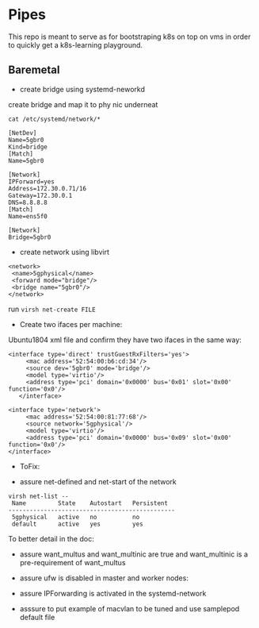 # Pipes
This repo is meant to serve as for bootstraping k8s on top on vms in order to quickly get a k8s-learning playground.

## Baremetal

* create bridge using systemd-neworkd

create bridge and map it to phy nic underneat

```
cat /etc/systemd/network/*
```

```
[NetDev]
Name=5gbr0
Kind=bridge
[Match]
Name=5gbr0

[Network]
IPForward=yes
Address=172.30.0.71/16
Gateway=172.30.0.1
DNS=8.8.8.8
[Match]
Name=ens5f0

[Network]
Bridge=5gbr0
```

* create network using libvirt

```
<network>
 <name>5gphysical</name>
 <forward mode="bridge"/>
 <bridge name="5gbr0"/>
</network>
```

run `virsh net-create FILE`


* Create two ifaces per machine:

Ubuntu1804 xml file and confirm they have two ifaces in the same way:

```
<interface type='direct' trustGuestRxFilters='yes'>
     <mac address='52:54:00:b6:cd:34'/>
     <source dev='5gbr0' mode='bridge'/>
     <model type='virtio'/>
     <address type='pci' domain='0x0000' bus='0x01' slot='0x00' function='0x0'/>
   </interface>

<interface type='network'>
     <mac address='52:54:00:81:77:68'/>
     <source network='5gphysical'/>
     <model type='virtio'/>
     <address type='pci' domain='0x0000' bus='0x09' slot='0x00' function='0x0'/>
</interface>
```

* ToFix:

- assure net-defined and net-start of the network 

```
virsh net-list --
 Name         State    Autostart   Persistent
-----------------------------------------------
 5gphysical   active   no          no
 default      active   yes         yes
```
To better detail in the doc:

- assure want_multus and want_multinic are true and want_multinic is
    a pre-requirement of want_multus

- assure ufw is disabled in master and worker nodes:

- assure IPForwarding is activated in the systemd-network

- asssure to put example of macvlan to be tuned and use samplepod default file
